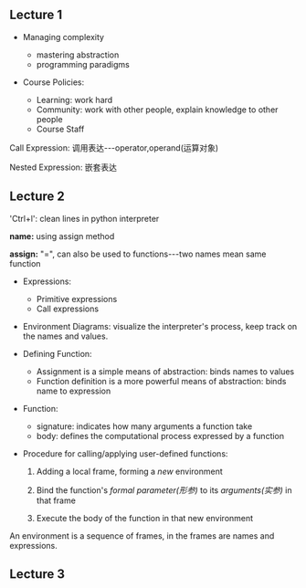 ## Lecture 1

* Managing complexity
  * mastering abstraction
  * programming paradigms

* Course Policies:
  * Learning: work hard
  * Community: work with other people, explain knowledge to other people
  * Course Staff



Call Expression: 调用表达---operator,operand(运算对象)

Nested Expression: 嵌套表达



## Lecture 2

'Ctrl+l': clean lines in python interpreter



**name:** using assign method

**assign:** "=", can also be used to functions---two names mean same function



* Expressions:
  * Primitive expressions
  * Call expressions

* Environment Diagrams: visualize the interpreter's process, keep track on the names and values.
* Defining Function:
  * Assignment is a simple means of abstraction: binds names to values
  * Function definition is a more powerful means of abstraction: binds name to expression

* Function: 
  * signature: indicates how many arguments a function take
  * body: defines the computational process expressed by a function

* Procedure for calling/applying user-defined functions:

  1. Adding a local frame, forming a *new* environment

  2. Bind the function's *formal parameter(形参)* to its *arguments(实参)* in that frame

  3. Execute the body of the function in that new environment



An environment is a sequence of frames, in the frames are names and expressions.



## Lecture 3

